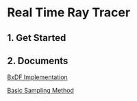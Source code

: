 # Real Time Ray Tracer

## 1. Get Started



## 2. Documents

[BxDF Implementation](./Docs/BxDF.md)

[Basic Sampling Method](./Docs/BasicSamplingMethod.md)
